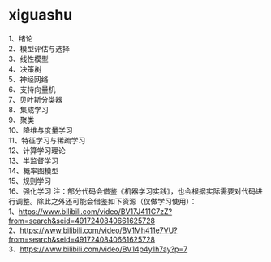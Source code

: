 # xiguashu
1、绪论\
2、模型评估与选择\
3、线性模型\
4、决策树\
5、神经网络\
6、支持向量机\
7、贝叶斯分类器\
8、集成学习\
9、聚类\
10、降维与度量学习\
11、特征学习与稀疏学习\
12、计算学习理论\
13、半监督学习\
14、概率图模型\
15、规则学习\
16、强化学习
注：部分代码会借鉴《机器学习实践》，也会根据实际需要对代码进行调整。除此之外还可能会借鉴如下资源（仅做学习使用）：\
1、https://www.bilibili.com/video/BV17J411C7zZ?from=search&seid=4917240840661625728 \
2、https://www.bilibili.com/video/BV1Mh411e7VU?from=search&seid=4917240840661625728 \
3、https://www.bilibili.com/video/BV14p4y1h7ay?p=7
